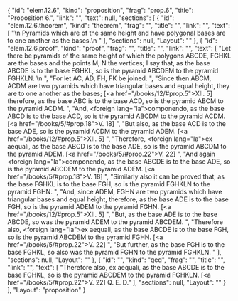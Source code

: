 {
  "id": "elem.12.6",
  "kind": "proposition",
  "frag": "prop.6",
  "title": "Proposition 6.",
  "link": "",
  "text": null,
  "sections": [
    {
      "id": "elem.12.6.theorem",
      "kind": "theorem",
      "frag": "",
      "title": "",
      "link": "",
      "text": [
        "\n       Pyramids which are of the same height and have polygonal bases are to one another as the bases.\n      "
      ],
      "sections": null,
      "Layout": ""
    },
    {
      "id": "elem.12.6.proof",
      "kind": "proof",
      "frag": "",
      "title": "",
      "link": "",
      "text": [
        "Let there be pyramids of the same height of which the polygons ABCDE, FGHKL are the bases and the points M, N the vertices; I say that, as the base ABCDE is to the base FGHKL, so is the pyramid ABCDEM to the pyramid FGHKLN. \n      ",
        "For let AC, AD, FH, FK be joined. ",
        "Since then ABCM, ACDM are two pyramids which have triangular bases and equal height, they are to one another as the bases; [<a href=\"/books/12/#prop.5\">XII. 5</a>] therefore, as the base ABC is to the base ACD, so is the pyramid ABCM to the pyramid ACDM. ",
        "And, <foreign lang=\"la\">componendo</foreign>, as the base ABCD is to the base ACD, so is the pyramid ABCDM to the pyramid ACDM. [<a href=\"/books/5/#prop.18\">V. 18</a>] ",
        "But also, as the base ACD is to the base ADE, so is the pyramid ACDM to the pyramid ADEM. [<a href=\"/books/12/#prop.5\">XII. 5</a>] ",
        "Therefore, <foreign lang=\"la\">ex aequali</foreign>, as the base ABCD is to the base ADE, so is the pyramid ABCDM to the pyramid ADEM. [<a href=\"/books/5/#prop.22\">V. 22</a>] ",
        "And again <foreign lang=\"la\">componendo</foreign>, as the base ABCDE is to the base ADE, so is the pyramid ABCDEM to the pyramid ADEM. [<a href=\"/books/5/#prop.18\">V. 18</a>] ",
        "Similarly also it can be proved that, as the base FGHKL is to the base FGH, so is the pyramid FGHKLN to the pyramid FGHN. ",
        "And, since ADEM, FGHN are two pyramids which have triangular bases and equal height, therefore, as the base ADE is to the base FGH, so is the pyramid ADEM to the pyramid FGHN. [<a href=\"/books/12/#prop.5\">XII. 5</a>] ",
        "But, as the base ADE is to the base ABCDE, so was the pyramid ADEM to the pyramid ABCDEM. ",
        "Therefore also, <foreign lang=\"la\">ex aequali</foreign>, as the base ABCDE is to the base FGH, so is the pyramid ABCDEM to the pyramid FGHN. [<a href=\"/books/5/#prop.22\">V. 22</a>] ",
        "But further, as the base FGH is to the base FGHKL, so also was the pyramid FGHN to the pyramid FGHKLN. "
      ],
      "sections": null,
      "Layout": ""
    },
    {
      "id": "",
      "kind": "qed",
      "frag": "",
      "title": "",
      "link": "",
      "text": [
        "Therefore also, ex aequali, as the base ABCDE is to the base FGHKL, so is the pyramid ABCDEM to the pyramid FGHKLN. [<a href=\"/books/5/#prop.22\">V. 22</a>] Q. E. D."
      ],
      "sections": null,
      "Layout": ""
    }
  ],
  "Layout": "proposition"
}
